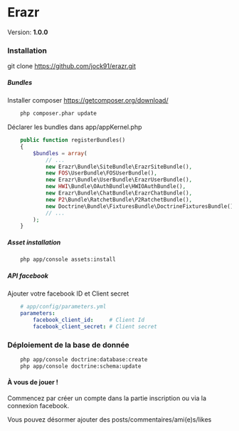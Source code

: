 Erazr
===============

Version: **1.0.0**


### Installation

git clone https://github.com/jock91/erazr.git

##### Bundles
Installer composer https://getcomposer.org/download/
```bash
    php composer.phar update
```
Déclarer les bundles dans app/appKernel.php
```php
    public function registerBundles()
    {
        $bundles = array(
            // ...
            new Erazr\Bundle\SiteBundle\ErazrSiteBundle(),
            new FOS\UserBundle\FOSUserBundle(),
            new Erazr\Bundle\UserBundle\ErazrUserBundle(),
            new HWI\Bundle\OAuthBundle\HWIOAuthBundle(),
            new Erazr\Bundle\ChatBundle\ErazrChatBundle(),
            new P2\Bundle\RatchetBundle\P2RatchetBundle(),
            new Doctrine\Bundle\FixturesBundle\DoctrineFixturesBundle(),
            // ...
        );
    }
```
##### Asset installation
```bash
    php app/console assets:install
```

##### API facebook
Ajouter votre facebook ID et Client secret
```yaml
    # app/config/parameters.yml
    parameters:
        facebook_client_id:     # Client Id
        facebook_client_secret: # Client secret
```

### Déploiement de la base de donnée

```bash
    php app/console doctrine:database:create
    php app/console doctrine:schema:update 
```

#### À vous de jouer ! 

Commencez par créer un compte dans la partie inscription ou via la connexion facebook.

Vous pouvez désormer ajouter des posts/commentaires/ami(e)s/likes


